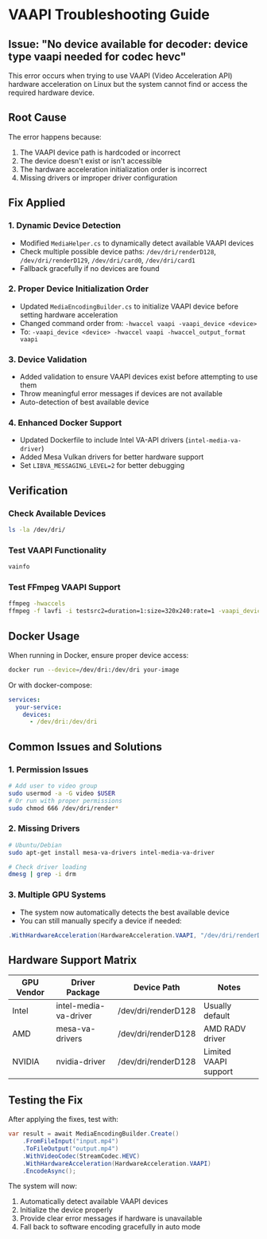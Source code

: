 # VAAPI Troubleshooting Guide

## Issue: "No device available for decoder: device type vaapi needed for codec hevc"

This error occurs when trying to use VAAPI (Video Acceleration API) hardware acceleration on Linux but the system cannot find or access the required hardware device.

## Root Cause

The error happens because:
1. The VAAPI device path is hardcoded or incorrect
2. The device doesn't exist or isn't accessible
3. The hardware acceleration initialization order is incorrect
4. Missing drivers or improper driver configuration

## Fix Applied

### 1. Dynamic Device Detection
- Modified `MediaHelper.cs` to dynamically detect available VAAPI devices
- Check multiple possible device paths: `/dev/dri/renderD128`, `/dev/dri/renderD129`, `/dev/dri/card0`, `/dev/dri/card1`
- Fallback gracefully if no devices are found

### 2. Proper Device Initialization Order
- Updated `MediaEncodingBuilder.cs` to initialize VAAPI device before setting hardware acceleration
- Changed command order from: `-hwaccel vaapi -vaapi_device <device>`
- To: `-vaapi_device <device> -hwaccel vaapi -hwaccel_output_format vaapi`

### 3. Device Validation
- Added validation to ensure VAAPI devices exist before attempting to use them
- Throw meaningful error messages if devices are not available
- Auto-detection of best available device

### 4. Enhanced Docker Support
- Updated Dockerfile to include Intel VA-API drivers (`intel-media-va-driver`)
- Added Mesa Vulkan drivers for better hardware support
- Set `LIBVA_MESSAGING_LEVEL=2` for better debugging

## Verification

### Check Available Devices
```bash
ls -la /dev/dri/
```

### Test VAAPI Functionality
```bash
vainfo
```

### Test FFmpeg VAAPI Support
```bash
ffmpeg -hwaccels
ffmpeg -f lavfi -i testsrc2=duration=1:size=320x240:rate=1 -vaapi_device /dev/dri/renderD128 -vf 'format=nv12,hwupload' -c:v h264_vaapi -f null -
```

## Docker Usage

When running in Docker, ensure proper device access:

```bash
docker run --device=/dev/dri:/dev/dri your-image
```

Or with docker-compose:
```yaml
services:
  your-service:
    devices:
      - /dev/dri:/dev/dri
```

## Common Issues and Solutions

### 1. Permission Issues
```bash
# Add user to video group
sudo usermod -a -G video $USER
# Or run with proper permissions
sudo chmod 666 /dev/dri/render*
```

### 2. Missing Drivers
```bash
# Ubuntu/Debian
sudo apt-get install mesa-va-drivers intel-media-va-driver

# Check driver loading
dmesg | grep -i drm
```

### 3. Multiple GPU Systems
- The system now automatically detects the best available device
- You can still manually specify a device if needed:
```csharp
.WithHardwareAcceleration(HardwareAcceleration.VAAPI, "/dev/dri/renderD129")
```

## Hardware Support Matrix

| GPU Vendor | Driver Package | Device Path | Notes |
|------------|----------------|-------------|-------|
| Intel | intel-media-va-driver | /dev/dri/renderD128 | Usually default |
| AMD | mesa-va-drivers | /dev/dri/renderD128 | AMD RADV driver |
| NVIDIA | nvidia-driver | /dev/dri/renderD128 | Limited VAAPI support |

## Testing the Fix

After applying the fixes, test with:

```csharp
var result = await MediaEncodingBuilder.Create()
    .FromFileInput("input.mp4")
    .ToFileOutput("output.mp4")
    .WithVideoCodec(StreamCodec.HEVC)
    .WithHardwareAcceleration(HardwareAcceleration.VAAPI)
    .EncodeAsync();
```

The system will now:
1. Automatically detect available VAAPI devices
2. Initialize the device properly
3. Provide clear error messages if hardware is unavailable
4. Fall back to software encoding gracefully in auto mode
